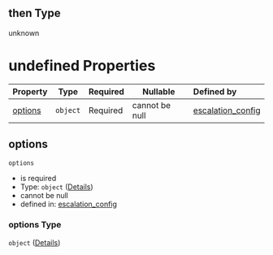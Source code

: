 ## then Type

unknown

# undefined Properties

| Property            | Type     | Required | Nullable       | Defined by                                                                                                                                                                                                                                                                                                                                                                                                                                          |
| :------------------ | -------- | -------- | -------------- | :-------------------------------------------------------------------------------------------------------------------------------------------------------------------------------------------------------------------------------------------------------------------------------------------------------------------------------------------------------------------------------------------------------------------------------------------------- |
| [options](#options) | `object` | Required | cannot be null | [escalation_config](escos-properties-dashboard-dictionary-patternproperties-dashboard-page-properties-graphics-dictionary-patternproperties-a-single-graphic-properties-selector-list-selector-dict-allof-1-then-properties-options.md "undefined#/properties/available_pages/patternProperties/^\[a-zA-Z0-9\_]\*$/properties/graphics/patternProperties/^\[a-zA-Z0-9\_]\*$/properties/selectable_data_list/items/allOf/1/then/properties/options") |

## options




`options`

-   is required
-   Type: `object` ([Details](escos-properties-dashboard-dictionary-patternproperties-dashboard-page-properties-graphics-dictionary-patternproperties-a-single-graphic-properties-selector-list-selector-dict-allof-1-then-properties-options.md))
-   cannot be null
-   defined in: [escalation_config](escos-properties-dashboard-dictionary-patternproperties-dashboard-page-properties-graphics-dictionary-patternproperties-a-single-graphic-properties-selector-list-selector-dict-allof-1-then-properties-options.md "undefined#/properties/available_pages/patternProperties/^\[a-zA-Z0-9\_]\*$/properties/graphics/patternProperties/^\[a-zA-Z0-9\_]\*$/properties/selectable_data_list/items/allOf/1/then/properties/options")

### options Type

`object` ([Details](escos-properties-dashboard-dictionary-patternproperties-dashboard-page-properties-graphics-dictionary-patternproperties-a-single-graphic-properties-selector-list-selector-dict-allof-1-then-properties-options.md))
